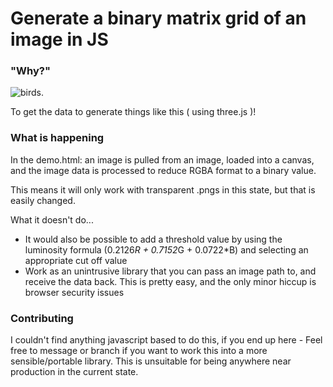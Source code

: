 # Generate a binary matrix grid of an image in JS

### "Why?"

![birds.](img/birdso.gif)


To get the data to generate things like this ( using three.js )!

### What is happening

In the demo.html: an image is pulled from an image, loaded into a canvas, and the image data is processed to reduce RGBA format to a binary value.

This means it will only work with transparent .pngs in this state, but that is easily changed.

What it doesn't do...

- It would also be possible to add a threshold value by using the luminosity formula (0.2126*R + 0.7152*G + 0.0722*B) and selecting an appropriate cut off value
- Work as an unintrusive library that you can pass an image path to, and receive the data back. This is pretty easy, and the only minor hiccup is browser security issues


### Contributing

I couldn't find anything javascript based to do this, if you end up here - Feel free to message or branch if you want to work this into a more sensible/portable library. This is unsuitable for being anywhere near production in the current state.